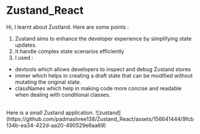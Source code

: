 # Zustand_React
Hi, I learnt about Zustland. Here are some points :
<br/>
1. Zustand aims to enhance the developer experience by simplifying state updates.
2. It handle complex state scenarios efficiently
3. I used :
 * devtools which allows developers to inspect and debug Zustand stores
 * immer which helps in creating a draft state that can be modified without mutating the original state.
 * classNames which help in making code more concise and readable when dealing with conditional classes.
<br/>
Here is a small Zustand application.
![zustand](https://github.com/padmashree138/Zustand_React/assets/156641444/9fcb134b-ea34-422d-aa20-490529e6aa69)
